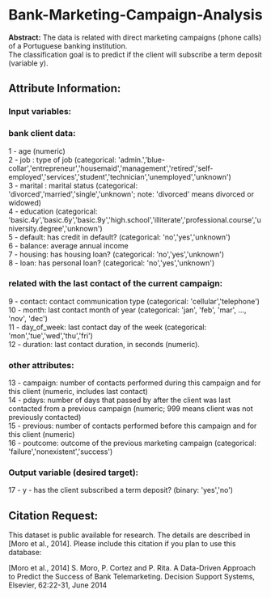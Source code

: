 # Bank-Marketing-Campaign-Analysis
**Abstract:** The data is related with direct marketing campaigns (phone calls) of a Portuguese banking institution.<br>
The classification goal is to predict if the client will subscribe a term deposit (variable y).<br>

## Attribute Information:

### Input variables:
### bank client data:
1 - age (numeric)<br>
2 - job : type of job (categorical: 'admin.','blue-collar','entrepreneur','housemaid','management','retired','self-employed','services','student','technician','unemployed','unknown')<br>
3 - marital : marital status (categorical: 'divorced','married','single','unknown'; note: 'divorced' means divorced or widowed)<br>
4 - education (categorical: 'basic.4y','basic.6y','basic.9y','high.school','illiterate','professional.course','university.degree','unknown')<br>
5 - default: has credit in default? (categorical: 'no','yes','unknown')<br>
6 - balance: average annual income<br>
7 - housing: has housing loan? (categorical: 'no','yes','unknown')<br>
8 - loan: has personal loan? (categorical: 'no','yes','unknown')<br>
### related with the last contact of the current campaign:
9 - contact: contact communication type (categorical: 'cellular','telephone')<br>
10 - month: last contact month of year (categorical: 'jan', 'feb', 'mar', ..., 'nov', 'dec')<br>
11 - day_of_week: last contact day of the week (categorical: 'mon','tue','wed','thu','fri')<br>
12 - duration: last contact duration, in seconds (numeric).<br>
### other attributes:
13 - campaign: number of contacts performed during this campaign and for this client (numeric, includes last contact)<br>
14 - pdays: number of days that passed by after the client was last contacted from a previous campaign (numeric; 999 means client was not previously contacted)<br>
15 - previous: number of contacts performed before this campaign and for this client (numeric)<br>
16 - poutcome: outcome of the previous marketing campaign (categorical: 'failure','nonexistent','success')<br>

### Output variable (desired target):
17 - y - has the client subscribed a term deposit? (binary: 'yes','no')

## Citation Request:

This dataset is public available for research. The details are described in [Moro et al., 2014].
Please include this citation if you plan to use this database:

[Moro et al., 2014] S. Moro, P. Cortez and P. Rita. A Data-Driven Approach to Predict the Success of Bank Telemarketing. Decision Support Systems, Elsevier, 62:22-31, June 2014
